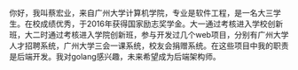 你好，我叫蔡宏业，来自广州大学计算机学院，专业是软件工程，是一名大三学生。在校成绩优秀，于2016年获得国家励志奖学金。大一通过考核进入学校创新班，大二时通过考核进入学院创新班，参与开发过几个web项目，分别有广州大学人才招聘系统，广州大学三会一课系统，校友会捐赠系统。在这些项目中我的职责是后端开发。我对golang感兴趣，未来希望成为后端架构师。
